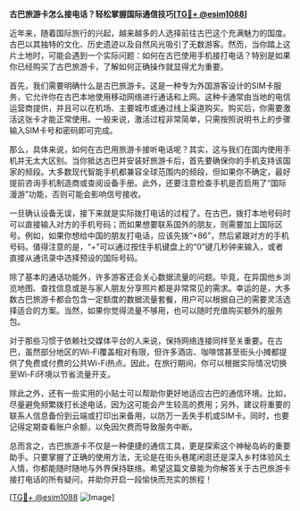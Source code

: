**古巴旅游卡怎么接电话？轻松掌握国际通信技巧[[TG💪+ @esim1088](https://t.me/s/esim1088)]**

近年来，随着国际旅行的兴起，越来越多的人选择前往古巴这个充满魅力的国度。古巴以其独特的文化、历史遗迹以及自然风光吸引了无数游客。然而，当你踏上这片土地时，可能会遇到一个实际问题：如何在古巴使用手机接打电话？特别是如果你已经购买了古巴旅游卡，了解如何正确操作就显得尤为重要。

首先，我们需要明确什么是古巴旅游卡。这是一种专为外国游客设计的SIM卡服务，它允许你在古巴本地使用移动网络进行通话和上网。这种卡通常由当地的电信运营商提供，并且可以在机场、主要城市或通过线上渠道购买。购买后，你需要激活这张卡才能正常使用。一般来说，激活过程非常简单，只需按照说明书上的步骤输入SIM卡号和密码即可完成。

那么，具体来说，如何在古巴用旅游卡接听电话呢？其实，这与我们在国内使用手机并无太大区别。当你抵达古巴并安装好旅游卡后，首先要确保你的手机支持该国家的频段。大多数现代智能手机都兼容全球范围内的频段，但如果你不确定，最好提前咨询手机制造商或查阅设备手册。此外，还要注意检查手机是否启用了“国际漫游”功能，否则可能会影响信号接收。

一旦确认设备无误，接下来就是实际拨打电话的过程了。在古巴，拨打本地号码时可以直接输入对方的手机号码；而如果想要联系国外的朋友，则需要加上国际区号。例如，如果你想给中国的朋友打电话，应该先拨“+86”，然后紧跟对方的手机号码。值得注意的是，“+”可以通过按住手机键盘上的“0”键几秒钟来输入，或者直接从通讯录中选择预设的国际号码。

除了基本的通话功能外，许多游客还会关心数据流量的问题。毕竟，在异国他乡浏览地图、查找信息或是与家人朋友分享照片都是非常常见的需求。幸运的是，大多数古巴旅游卡都会包含一定额度的数据流量套餐，用户可以根据自己的需要灵活选择适合的方案。当然，如果你觉得流量不够用，也可以随时充值购买额外的服务包。

对于那些习惯于依赖社交媒体平台的人来说，保持网络连接同样至关重要。在古巴，虽然部分地区的Wi-Fi覆盖相对有限，但许多酒店、咖啡馆甚至街头小摊都提供了免费或付费的公共Wi-Fi热点。因此，在旅行期间，你可以根据实际情况切换至Wi-Fi环境以节省流量开支。

除此之外，还有一些实用的小贴士可以帮助你更好地适应古巴的通信环境。比如，尽量避免频繁拨打长途电话，因为这可能会产生较高的费用；另外，建议将重要的联系人信息备份到云端或打印出来备用，以防万一丢失手机或SIM卡。同时，也要记得定期查看账户余额，以免因欠费而导致服务中断。

总而言之，古巴旅游卡不仅是一种便捷的通信工具，更是探索这个神秘岛屿的重要助手。只要掌握了正确的使用方法，无论是在街头巷尾闲逛还是深入乡村体验风土人情，你都能随时随地与外界保持联络。希望这篇文章能为你解答关于古巴旅游卡接打电话的所有疑问，并助你开启一段愉快而充实的旅程！

[[TG💪+ @esim1088](https://t.me/s/esim1088) ![Image](https://i.postimg.cc/4NQfJmqS/Snipaste-2025-05-13-00-14-12.png)]